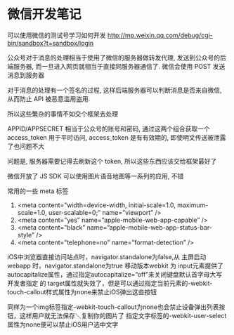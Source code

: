 # 微信开发笔记

<!--
ID: 83e46f40-de71-4676-992c-ddc68ec96a0a
Status: publish
Date: 2018-04-30T10:05:00
Modified: 2020-05-16T11:37:52
wp_id: 382
-->

可以使用微信的测试号学习如何开发
http://mp.weixin.qq.com/debug/cgi-bin/sandbox?t=sandbox/login

公众号对于消息的处理相当于使用了微信的服务器做转发代理, 发送到公众号的后端服务器, 而一旦进入网页就相当于直接同服务器通信了.  微信会使用 POST 发送消息到服务器

对于消息的处理有一个签名的过程, 这样后端服务器可以判断消息是否来自微信, 从而防止 API 被恶意滥用盗用.

所以这些繁杂的事情不如交个框架去处理

APPID/APPSECRET 相当于公众号的账号和密码, 通过这两个组合获取一个 access_token 用于平时访问, access_token 是有有效期的, 即使明文传送被泄露了也问题不大

问题是, 服务器需要记得去刷新这个 token, 所以这些东西应该交给框架最好了

微信开放了 JS SDK 可以使用图片语音地图等一系列的应用, 不错


常用的一些 meta 标签

1. <meta content=”width=device-width, initial-scale=1.0, maximum-scale=1.0, user-scalable=0;” name=”viewport” /> 
2. <meta content=”yes” name=”apple-mobile-web-app-capable” />  <!--允许全屏模式浏览-->
3. <meta content=”black” name=”apple-mobile-web-app-status-bar-style” />  <!--滚动条样式-->
4. <meta content=”telephone=no” name=”format-detection” />  <!--禁止识别电话号码-->

iOS中浏览器直接访问站点时，navigator.standalone为false,从 主屏启动webapp 时，navigator.standalone为true
移动版本webkit 为 input元素提供了autocapitalize属性，通过指定autocapitalize=”off”来关闭键盘默认首字母大写
开发者指定 的 target属性就失效了，但是可以通过指定当前元素的-webkit-touch-callout样式属性为none来禁止iOS弹出这些按钮

同样为一个img标签指定-webkit-touch-callout为none也会禁止设备弹出列表按钮，这样用户就无法保存＼复制你的图片了
指定文字标签的-webkit-user-select属性为none便可以禁止iOS用户选中文字